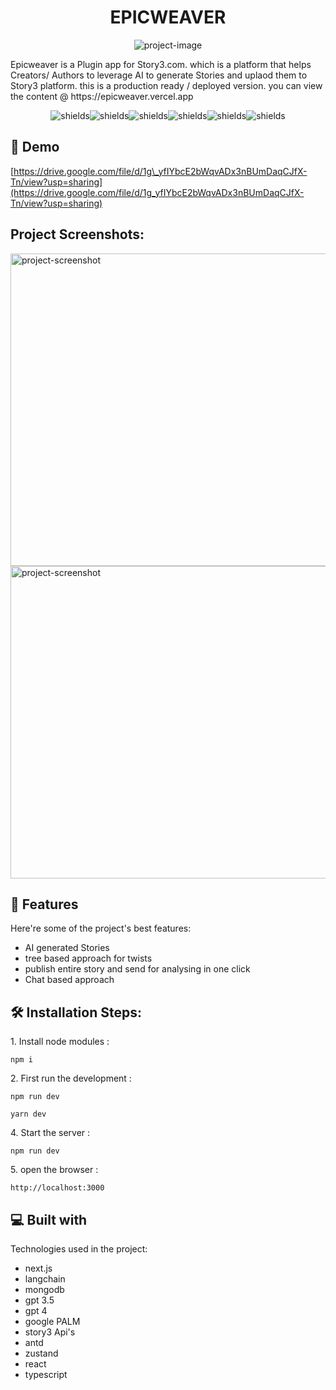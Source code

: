 <h1 align="center" id="title">EPICWEAVER</h1>

<p align="center"><img src="https://socialify.git.ci/shivaraj65/epicweaver/image?language=1&amp;name=1&amp;owner=1&amp;stargazers=1&amp;theme=Dark" alt="project-image"></p>

<p id="description">Epicweaver is a Plugin app for Story3.com. which is a platform that helps Creators/ Authors to leverage AI to generate Stories and uplaod them to Story3 platform. this is a production ready / deployed version. you can view the content @ https://epicweaver.vercel.app</p>

<p align="center"><img src="https://img.shields.io/badge/build-passing-brightgreen" alt="shields"><img src="https://img.shields.io/github/commit-activity/t/shivaraj65/epicweaver " alt="shields"><img src="https://img.shields.io/github/contributors/shivaraj65/epicweaver" alt="shields"><img src="https://img.shields.io/github/deployments/shivaraj65/epicweaver/production?label=PRODUCTION" alt="shields"><img src="https://img.shields.io/github/repo-size/shivaraj65/epicweaver" alt="shields"><img src="https://img.shields.io/github/package-json/v/shivaraj65/epicweaver/main" alt="shields"></p>

<h2>🚀 Demo</h2>

[https://drive.google.com/file/d/1g\_yfIYbcE2bWqvADx3nBUmDaqCJfX-Tn/view?usp=sharing](https://drive.google.com/file/d/1g_yfIYbcE2bWqvADx3nBUmDaqCJfX-Tn/view?usp=sharing)

<h2>Project Screenshots:</h2>

<img src="https://drive.google.com/file/d/1Nsm7NKXk1ZM57XSaYMZ5hd7HaA2f14Qh/view?usp=drive_link" alt="project-screenshot" width="600" height="500/">

<img src="https://drive.google.com/file/d/1g_yfIYbcE2bWqvADx3nBUmDaqCJfX-Tn/view?usp=sharing" alt="project-screenshot" width="600" height="500/">

  
  
<h2>🧐 Features</h2>

Here're some of the project's best features:

*   AI generated Stories
*   tree based approach for twists
*   publish entire story and send for analysing in one click
*   Chat based approach

<h2>🛠️ Installation Steps:</h2>

<p>1. Install node modules :</p>

```
npm i
```

<p>2. First run the development :</p>

```
npm run dev  
```

```
yarn dev
```

<p>4. Start the server :</p>

```
npm run dev
```

<p>5. open the browser :</p>

```
http://localhost:3000
```

  
  
<h2>💻 Built with</h2>

Technologies used in the project:

*   next.js
*   langchain
*   mongodb
*   gpt 3.5
*   gpt 4
*   google PALM
*   story3 Api's
*   antd
*   zustand
*   react
*   typescript